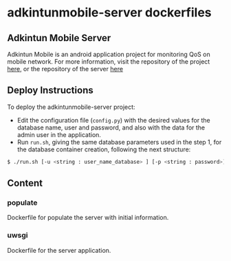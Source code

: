 # adkintunmobile-server dockerfiles

## Adkintun Mobile Server
Adkintun Mobile is an android application project for monitoring QoS on mobile network. For more information, visit the repository of the project [here](https://www.github.com/niclabs/adkintunmobile), or the repository of the server [here](https://www.github.com/niclabs/adkintunmobile-server)

## Deploy Instructions

To deploy the adkintunmobile-server project:

* Edit the configuration file (`config.py`) with the desired values for the database name, user and password, and also with the data for the admin user in the application.
* Run `run.sh`, giving the same database parameters used in the step 1, for the database container creation, following the next structure:


```bash
$ ./run.sh [-u <string : user_name_database> ] [-p <string : password>] [-d <string : database_name>]
```


## Content

### populate
Dockerfile for populate the server with initial information.

### uwsgi
Dockerfile for the server application.
